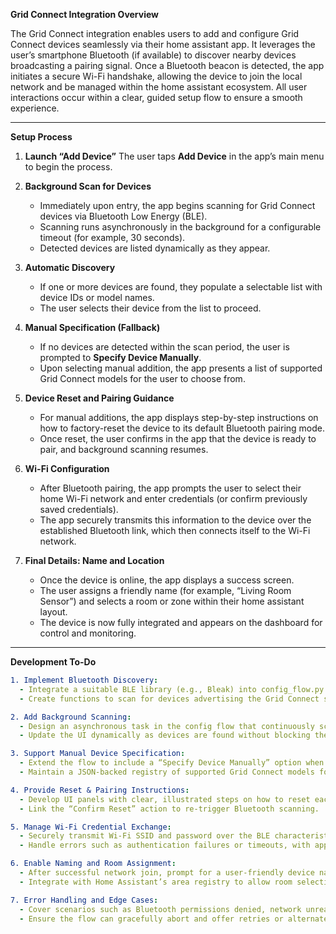 **Grid Connect Integration Overview**

The Grid Connect integration enables users to add and configure Grid Connect devices seamlessly via their home assistant app. It leverages the user’s smartphone Bluetooth (if available) to discover nearby devices broadcasting a pairing signal. Once a Bluetooth beacon is detected, the app initiates a secure Wi-Fi handshake, allowing the device to join the local network and be managed within the home assistant ecosystem. All user interactions occur within a clear, guided setup flow to ensure a smooth experience.

---

**Setup Process**

1. **Launch “Add Device”**
   The user taps **Add Device** in the app’s main menu to begin the process.

2. **Background Scan for Devices**

   - Immediately upon entry, the app begins scanning for Grid Connect devices via Bluetooth Low Energy (BLE).
   - Scanning runs asynchronously in the background for a configurable timeout (for example, 30 seconds).
   - Detected devices are listed dynamically as they appear.

3. **Automatic Discovery**

   - If one or more devices are found, they populate a selectable list with device IDs or model names.
   - The user selects their device from the list to proceed.

4. **Manual Specification (Fallback)**

   - If no devices are detected within the scan period, the user is prompted to **Specify Device Manually**.
   - Upon selecting manual addition, the app presents a list of supported Grid Connect models for the user to choose from.

5. **Device Reset and Pairing Guidance**

   - For manual additions, the app displays step-by-step instructions on how to factory-reset the device to its default Bluetooth pairing mode.
   - Once reset, the user confirms in the app that the device is ready to pair, and background scanning resumes.

6. **Wi-Fi Configuration**

   - After Bluetooth pairing, the app prompts the user to select their home Wi-Fi network and enter credentials (or confirm previously saved credentials).
   - The app securely transmits this information to the device over the established Bluetooth link, which then connects itself to the Wi-Fi network.

7. **Final Details: Name and Location**
   - Once the device is online, the app displays a success screen.
   - The user assigns a friendly name (for example, “Living Room Sensor”) and selects a room or zone within their home assistant layout.
   - The device is now fully integrated and appears on the dashboard for control and monitoring.

---

**Development To-Do**

```yaml
1. Implement Bluetooth Discovery:
  - Integrate a suitable BLE library (e.g., Bleak) into config_flow.py.
  - Create functions to scan for devices advertising the Grid Connect service UUID.

2. Add Background Scanning:
  - Design an asynchronous task in the config flow that continuously scans for a specified duration.
  - Update the UI dynamically as devices are found without blocking the main thread.

3. Support Manual Device Specification:
  - Extend the flow to include a “Specify Device Manually” option when no devices appear automatically.
  - Maintain a JSON-backed registry of supported Grid Connect models for selection.

4. Provide Reset & Pairing Instructions:
  - Develop UI panels with clear, illustrated steps on how to reset each device type.
  - Link the “Confirm Reset” action to re-trigger Bluetooth scanning.

5. Manage Wi-Fi Credential Exchange:
  - Securely transmit Wi-Fi SSID and password over the BLE characteristic.
  - Handle errors such as authentication failures or timeouts, with appropriate user feedback.

6. Enable Naming and Room Assignment:
  - After successful network join, prompt for a user-friendly device name.
  - Integrate with Home Assistant’s area registry to allow room selection or creation.

7. Error Handling and Edge Cases:
  - Cover scenarios such as Bluetooth permissions denied, network unreachable, or device already claimed.
  - Ensure the flow can gracefully abort and offer retries or alternate options.
```
